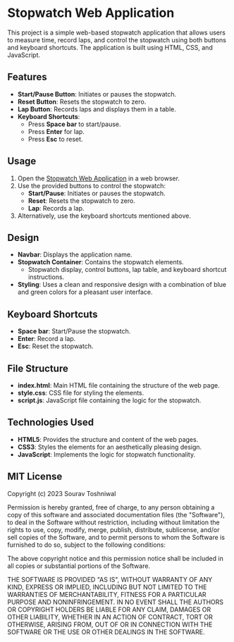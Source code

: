 # Stopwatch Web Application

This project is a simple web-based stopwatch application that allows users to measure time, record laps, and control the stopwatch using both buttons and keyboard shortcuts. The application is built using HTML, CSS, and JavaScript.

## Features

- **Start/Pause Button**: Initiates or pauses the stopwatch.
- **Reset Button**: Resets the stopwatch to zero.
- **Lap Button**: Records laps and displays them in a table.
- **Keyboard Shortcuts**:
  - Press **Space bar** to start/pause.
  - Press **Enter** for lap.
  - Press **Esc** to reset.

## Usage

1. Open the [Stopwatch Web Application](https://sourav459000.github.io/Web-Development-Projects/Stopwatch/) in a web browser.
2. Use the provided buttons to control the stopwatch:
   - **Start/Pause**: Initiates or pauses the stopwatch.
   - **Reset**: Resets the stopwatch to zero.
   - **Lap**: Records a lap.
3. Alternatively, use the keyboard shortcuts mentioned above.

## Design

- **Navbar**: Displays the application name.
- **Stopwatch Container**: Contains the stopwatch elements.
  - Stopwatch display, control buttons, lap table, and keyboard shortcut instructions.
- **Styling**: Uses a clean and responsive design with a combination of blue and green colors for a pleasant user interface.

## Keyboard Shortcuts

- **Space bar**: Start/Pause the stopwatch.
- **Enter**: Record a lap.
- **Esc**: Reset the stopwatch.

## File Structure

- **index.html**: Main HTML file containing the structure of the web page.
- **style.css**: CSS file for styling the elements.
- **script.js**: JavaScript file containing the logic for the stopwatch.

## Technologies Used

- **HTML5**: Provides the structure and content of the web pages.
- **CSS3**: Styles the elements for an aesthetically pleasing design.
- **JavaScript**: Implements the logic for stopwatch functionality.

## MIT License

Copyright (c) 2023 Sourav Toshniwal

Permission is hereby granted, free of charge, to any person obtaining a copy of this software and associated documentation files (the "Software"), to deal in the Software without restriction, including without limitation the rights to use, copy, modify, merge, publish, distribute, sublicense, and/or sell copies of the Software, and to permit persons to whom the Software is furnished to do so, subject to the following conditions:

The above copyright notice and this permission notice shall be included in all copies or substantial portions of the Software.

THE SOFTWARE IS PROVIDED "AS IS", WITHOUT WARRANTY OF ANY KIND, EXPRESS OR IMPLIED, INCLUDING BUT NOT LIMITED TO THE WARRANTIES OF MERCHANTABILITY, FITNESS FOR A PARTICULAR PURPOSE AND NONINFRINGEMENT. IN NO EVENT SHALL THE AUTHORS OR COPYRIGHT HOLDERS BE LIABLE FOR ANY CLAIM, DAMAGES OR OTHER LIABILITY, WHETHER IN AN ACTION OF CONTRACT, TORT OR OTHERWISE, ARISING FROM, OUT OF OR IN CONNECTION WITH THE SOFTWARE OR THE USE OR OTHER DEALINGS IN THE SOFTWARE.
